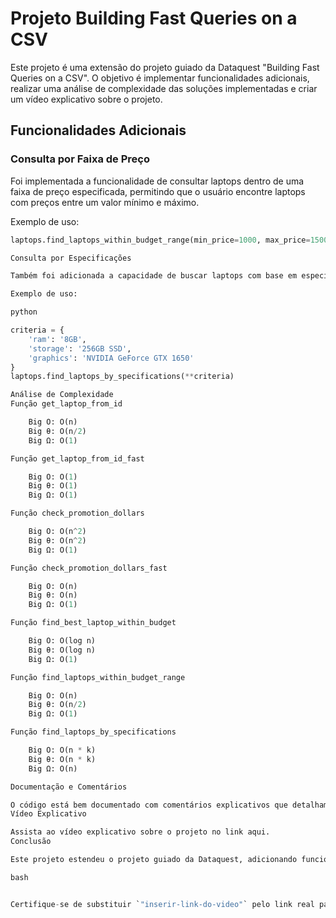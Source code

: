 # Projeto Building Fast Queries on a CSV

Este projeto é uma extensão do projeto guiado da Dataquest "Building Fast Queries on a CSV". O objetivo é implementar funcionalidades adicionais, realizar uma análise de complexidade das soluções implementadas e criar um vídeo explicativo sobre o projeto.

## Funcionalidades Adicionais

### Consulta por Faixa de Preço
Foi implementada a funcionalidade de consultar laptops dentro de uma faixa de preço especificada, permitindo que o usuário encontre laptops com preços entre um valor mínimo e máximo.

Exemplo de uso:
```python
laptops.find_laptops_within_budget_range(min_price=1000, max_price=1500)

Consulta por Especificações

Também foi adicionada a capacidade de buscar laptops com base em especificações desejadas, como quantidade de RAM, capacidade de armazenamento e placa gráfica.

Exemplo de uso:

python

criteria = {
    'ram': '8GB',
    'storage': '256GB SSD',
    'graphics': 'NVIDIA GeForce GTX 1650'
}
laptops.find_laptops_by_specifications(**criteria)

Análise de Complexidade
Função get_laptop_from_id

    Big O: O(n)
    Big θ: O(n/2)
    Big Ω: O(1)

Função get_laptop_from_id_fast

    Big O: O(1)
    Big θ: O(1)
    Big Ω: O(1)

Função check_promotion_dollars

    Big O: O(n^2)
    Big θ: O(n^2)
    Big Ω: O(1)

Função check_promotion_dollars_fast

    Big O: O(n)
    Big θ: O(n)
    Big Ω: O(1)

Função find_best_laptop_within_budget

    Big O: O(log n)
    Big θ: O(log n)
    Big Ω: O(1)

Função find_laptops_within_budget_range

    Big O: O(n)
    Big θ: O(n/2)
    Big Ω: O(1)

Função find_laptops_by_specifications

    Big O: O(n * k)
    Big θ: O(n * k)
    Big Ω: O(n)

Documentação e Comentários

O código está bem documentado com comentários explicativos que detalham as diferentes partes do código e sua funcionalidade.
Vídeo Explicativo

Assista ao vídeo explicativo sobre o projeto no link aqui.
Conclusão

Este projeto estendeu o projeto guiado da Dataquest, adicionando funcionalidades adicionais úteis para consultar laptops com base em preço e especificações. Além disso, foi realizada uma análise de complexidade para cada função implementada, fornecendo insights sobre o desempenho dessas operações em relação ao tamanho do conjunto de dados. O código também foi devidamente documentado e comentado para facilitar a compreensão.

bash


Certifique-se de substituir `"inserir-link-do-video"` pelo link real para o vídeo explicativo quando disponível.

